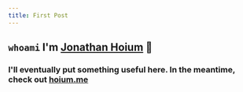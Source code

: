 ```yaml
---
title: First Post
---
```


## `whoami` I'm [Jonathan Hoium][linkedin] 👋

### I'll eventually put something useful here. In the meantime, check out [hoium.me][website]

<!-- Sites -->

[website]: http://www.hoium.me
[linkedin]: https://www.linkedin.com/in/hoium/
